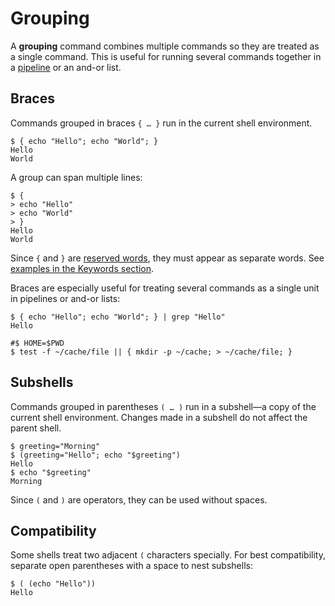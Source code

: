 # Grouping

A **grouping** command combines multiple commands so they are treated as a single command. This is useful for running several commands together in a [pipeline](pipelines.md) or an and-or list.

## Braces

Commands grouped in braces `{ … }` run in the current shell environment.

```shell
$ { echo "Hello"; echo "World"; }
Hello
World
```

A group can span multiple lines:

```shell
$ {
> echo "Hello"
> echo "World"
> }
Hello
World
```

Since `{` and `}` are [reserved words](../words/keywords.md), they must appear as separate words. See [examples in the Keywords section](../words/keywords.md#examples).

Braces are especially useful for treating several commands as a single unit in pipelines or and-or lists:

```shell,hidelines=#
$ { echo "Hello"; echo "World"; } | grep "Hello"
Hello
```

```shell,hidelines=#
#$ HOME=$PWD
$ test -f ~/cache/file || { mkdir -p ~/cache; > ~/cache/file; }
```

## Subshells

Commands grouped in parentheses `( … )` run in a subshell—a copy of the current shell environment. Changes made in a subshell do not affect the parent shell.

```shell
$ greeting="Morning"
$ (greeting="Hello"; echo "$greeting")
Hello
$ echo "$greeting"
Morning
```

Since `(` and `)` are operators, they can be used without spaces.

## Compatibility

Some shells treat two adjacent `(` characters specially. For best compatibility, separate open parentheses with a space to nest subshells:

```shell
$ ( (echo "Hello"))
Hello
```
